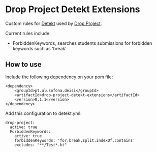 # Drop Project Detekt Extensions

Custom rules for [Detekt](https://arturbosch.github.io/detekt/) used by [Drop Project](https://github.com/drop-project-edu/drop-project).

Current rules include:
- ForbiddenKeywords, searches students submissions for forbidden keywords such as 'break'

## How to use

Include the following dependency on your pom file:

    <dependency>
	    <groupId>pt.ulusofona.deisi</groupId>
	    <artifactId>drop-project-detekt-extensions</artifactId>
	    <version>0.1.1</version>
	</dependency>
	
Add this configuration to detekt.yml:

    drop-project:
      active: true
      ForbiddenKeywords:
        active: true
        forbiddenKeywords: 'for,break,split,indexOf,contains'
        excludes: "**/Test*.kt"